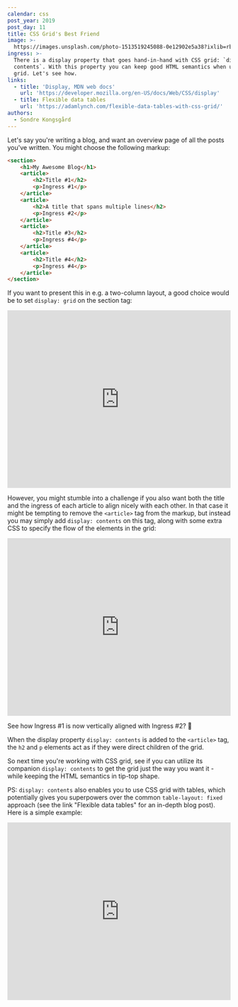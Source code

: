 ```yaml
---
calendar: css
post_year: 2019
post_day: 11
title: CSS Grid's Best Friend
image: >-
  https://images.unsplash.com/photo-1513519245088-0e12902e5a38?ixlib=rb-1.2.1&ixid=eyJhcHBfaWQiOjEyMDd9&auto=format&fit=crop&w=1950&q=80
ingress: >-
  There is a display property that goes hand-in-hand with CSS grid: `display:
  contents`. With this property you can keep good HTML semantics when using CSS
  grid. Let's see how.
links:
  - title: 'Display, MDN web docs'
    url: 'https://developer.mozilla.org/en-US/docs/Web/CSS/display'
  - title: Flexible data tables
    url: 'https://adamlynch.com/flexible-data-tables-with-css-grid/'
authors:
  - Sondre Kongsgård
---
```

Let's say you're writing a blog, and want an overview page of all the posts you've written. You might choose the following markup:

```html
<section>
    <h1>My Awesome Blog</h1>
    <article>
        <h2>Title #1</h2>
        <p>Ingress #1</p>
    </article>
    <article>
        <h2>A title that spans multiple lines</h2>
        <p>Ingress #2</p>
    </article>
    <article>
        <h2>Title #3</h2>
        <p>Ingress #4</p>
    </article>
    <article>
        <h2>Title #4</h2>
        <p>Ingress #4</p>
    </article>
</section>
```

If you want to present this in e.g. a two-column layout, a good choice would be to set `display: grid` on the section tag:

<iframe height="400" style="width: 100%;" scrolling="no" title="Simple CSS grid" src="https://codepen.io/kongsgaard/embed/bGNVMOV?height=265&theme-id=dark&default-tab=css,result" frameborder="no" allowtransparency="true" allowfullscreen="true">
  See the Pen <a href='https://codepen.io/kongsgaard/pen/bGNVMOV'>Simple CSS grid</a> by Sondre Kongsgård
  (<a href='https://codepen.io/kongsgaard'>@kongsgaard</a>) on <a href='https://codepen.io'>CodePen</a>.
</iframe>

However, you might stumble into a challenge if you also want both the title and the ingress of each article to align nicely with each other. In that case it might be tempting to remove the `<article>` tag from the markup, but instead you may simply add `display: contents` on this tag, along with some extra CSS to specify the flow of the elements in the grid:

<iframe height="400" style="width: 100%;" scrolling="no" title="display: contents" src="https://codepen.io/kongsgaard/embed/ExaVLym?height=265&theme-id=dark&default-tab=css,result" frameborder="no" allowtransparency="true" allowfullscreen="true">
  See the Pen <a href='https://codepen.io/kongsgaard/pen/ExaVLym'>display: contents</a> by Sondre Kongsgård
  (<a href='https://codepen.io/kongsgaard'>@kongsgaard</a>) on <a href='https://codepen.io'>CodePen</a>.
</iframe>

See how Ingress #1 is now vertically aligned with Ingress #2? 🤩

When the display property `display: contents` is added to the `<article>` tag, the `h2` and `p` elements act as if they were direct children of the grid.

So next time you're working with CSS grid, see if you can utilize its companion `display: contents` to get the grid just the way you want it - while keeping the HTML semantics in tip-top shape.

PS: `display: contents` also enables you to use CSS grid with tables, which potentially gives you superpowers over the common `table-layout: fixed` approach (see the link "Flexible data tables" for an in-depth blog post). Here is a simple example:

<iframe height="400" style="width: 100%;" scrolling="no" title="Table, display: contents" src="https://codepen.io/kongsgaard/embed/RwNWJbz?height=265&theme-id=dark&default-tab=css,result" frameborder="no" allowtransparency="true" allowfullscreen="true">
  See the Pen <a href='https://codepen.io/kongsgaard/pen/RwNWJbz'>Table, display: contents</a> by Sondre Kongsgård
  (<a href='https://codepen.io/kongsgaard'>@kongsgaard</a>) on <a href='https://codepen.io'>CodePen</a>.
</iframe>

